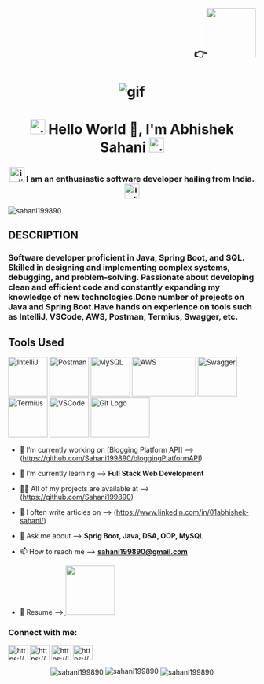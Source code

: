 <h2 align="right">👉<a href="https://drive.google.com/file/d/1igO8oLeIBQ6M3cDSsx7LYjuLDjGkLrxt/view?usp=share_link"><img width="100"src="https://encrypted-tbn0.gstatic.com/images?q=tbn:ANd9GcTB4UElvOe_MgXaCy-Ot2OAxvihSy_W2TisPg&usqp=CAU"> </a></h2>
<h1 align="center"><img alt="gif" src="https://cdna.artstation.com/p/assets/images/images/060/460/880/original/pixel-jeff-chill-mario-2023-2.gif?1678633376"></h1>

<h1 align="center"> <img alt="gif" height="30" src="https://media2.giphy.com/media/v1.Y2lkPTc5MGI3NjExNzFiNjMzOTBiYzUyOGFmNTVlZDFmMmI0ZDE3NGE5ZjA3YWZiMDYxMSZjdD1n/LtiTOVzhzvGuXaea2m/giphy.gif"> Hello World 👋, I'm Abhishek Sahani <img alt="gif" height="30" src="https://media2.giphy.com/media/v1.Y2lkPTc5MGI3NjExNzFiNjMzOTBiYzUyOGFmNTVlZDFmMmI0ZDE3NGE5ZjA3YWZiMDYxMSZjdD1n/LtiTOVzhzvGuXaea2m/giphy.gif"></h1>
<h3 align="center"> <img alt="india flag gif" height="30" src="https://media3.giphy.com/media/9Gnbm29r7ftUA/200w.webp?cid=ecf05e473za3p49dhmp93wv3n7teyh3wcpip91uh83ll8x4w&rid=200w.webp&ct=g"> I am an enthusiastic software developer hailing from India.
<img alt="india flag gif" height="30" src="https://media3.giphy.com/media/9Gnbm29r7ftUA/200w.webp?cid=ecf05e473za3p49dhmp93wv3n7teyh3wcpip91uh83ll8x4w&rid=200w.webp&ct=g">
</h3>

<p align="left"> <img src="https://komarev.com/ghpvc/?username=sahani199890&label=Profile%20views&color=0e75b6&style=flat" alt="sahani199890" /> </p>
<h2> DESCRIPTION</h2>
<h3> Software developer proficient in Java, Spring Boot, and SQL. Skilled in designing and implementing complex systems, debugging, and problem-solving. Passionate about developing clean and efficient code and constantly expanding my knowledge of new technologies.Done number of projects on Java and Spring Boot.Have hands on experience on tools such as IntelliJ, VSCode, AWS, Postman, Termius, Swagger, etc.</h3>
<h2>Tools Used</h2>
<p> 
  <img alt="IntelliJ" height="80" src="https://upload.wikimedia.org/wikipedia/commons/thumb/9/9c/IntelliJ_IDEA_Icon.svg/1200px-IntelliJ_IDEA_Icon.svg.png">
 <img alt="Postman" height="80" src="https://yt3.googleusercontent.com/X-rhKMndFm9hT9wIaJns1StBfGbFdLTkAROwm4UZ3n9ucrBky5CFIeeZhSszFXBgQjItzCD0SA=s900-c-k-c0x00ffffff-no-rj">
  <img alt="MySQL" height="80" src="https://static.techspot.com/images2/downloads/topdownload/2020/01/2020-01-28-ts3_thumbs-c3e.png">
  <img alt="AWS" height="80"width="130" src="https://encrypted-tbn0.gstatic.com/images?q=tbn:ANd9GcTzHh7PNuA9yT-5EmSjEgAgWIS75qns2X5RgQ&usqp=CAU">
  <img alt="Swagger" height="80" src="https://static1.smartbear.co/swagger/media/blog/swagger-editor-blog_575x300.png?ext=.png">
<img alt="Termius" height="80" src="https://encrypted-tbn0.gstatic.com/images?q=tbn:ANd9GcTXnsBo5j-tjCktTgM00WclTU4z0o1dNU2V1Pho-vQHl2WnL3iKZuOL40bmM2ZaM4MmE44&usqp=CAU">
  <img alt="VSCode" height="80" src="https://blog.cloudanalogy.com/wp-content/uploads/2020/03/vsc-01.jpg">
  <img alt="Git Logo" height="80" width="120" src="https://encrypted-tbn0.gstatic.com/images?q=tbn:ANd9GcRrNey0NJUuet7oxT37OiO795Ldq9G_wpGEaw&usqp=CAU">

- 🔭 I’m currently working on [Blogging Platform API] -->(https://github.com/Sahani199890/bloggingPlatformAPI)

- 🌱 I’m currently learning --> **Full Stack Web Development**

- 👨‍💻 All of my projects are available at --> (https://github.com/Sahani199890)

- 📝 I often write articles on --> (https://www.linkedin.com/in/01abhishek-sahani/)

- 💬 Ask me about --> **Sprig Boot, Java, DSA, OOP, MySQL**

- 📫 How to reach me --> **sahani199890@gmail.com**

- 📄 Resume --><a href="https://drive.google.com/file/d/1igO8oLeIBQ6M3cDSsx7LYjuLDjGkLrxt/view?usp=share_link"> <img height="100" src="https://cdn.iconscout.com/icon/free/png-256/resume-1956282-1650445.png"></a>

<h3 align="left">Connect with me:</h3>
<p align="left">
<a href="https://linkedin.com/in/01abhishek-sahani/" target="blank"><img align="center" src="https://raw.githubusercontent.com/rahuldkjain/github-profile-readme-generator/master/src/images/icons/Social/linked-in-alt.svg" alt="https://www.linkedin.com/in/01abhishek-sahani/" height="30" width="40" /></a>
<a href="https://www.hackerrank.com/sahani199890" target="blank"><img align="center" src="https://raw.githubusercontent.com/rahuldkjain/github-profile-readme-generator/master/src/images/icons/Social/hackerrank.svg" alt="https://www.hackerrank.com/sahani199890" height="30" width="40" /></a>
<a href="https://www.leetcode.com/abhishek_sahani/" target="blank"><img align="center" src="https://raw.githubusercontent.com/rahuldkjain/github-profile-readme-generator/master/src/images/icons/Social/leet-code.svg" alt="https://leetcode.com/abhishek_sahani/" height="30" width="40" /></a>
<a href="https://auth.geeksforgeeks.org/user/1abhisfoyr/" target="blank"><img align="center" src="https://raw.githubusercontent.com/rahuldkjain/github-profile-readme-generator/master/src/images/icons/Social/geeks-for-geeks.svg" alt="https://auth.geeksforgeeks.org/user/1abhisfoyr/" height="30" width="40" /></a>
</p>
<p align="center">
  <img align="center" src="https://github-readme-stats.vercel.app/api?username=sahani199890&show_icons=true&locale=en" alt="sahani199890" />
  <img align="ceter" src="https://github-readme-streak-stats.herokuapp.com/?user=sahani199890&" alt="sahani199890" />
  <img align="center" src="https://github-readme-stats.vercel.app/api/top-langs?username=sahani199890&show_icons=true&locale=en&layout=compact" alt="sahani199890"/></p>

